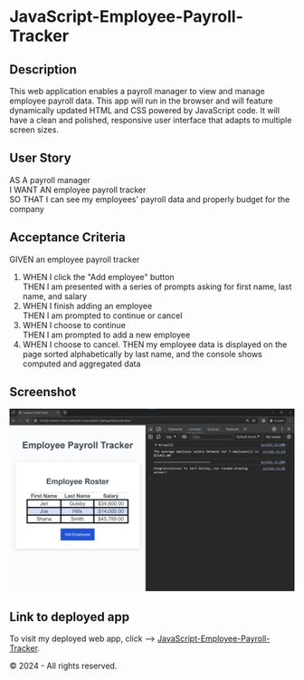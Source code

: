 # JavaScript-Employee-Payroll-Tracker

## Description
This web application enables a payroll manager to view and manage employee payroll data. This app will run in the browser and will feature dynamically updated HTML and CSS powered by JavaScript code. It will have a clean and polished, responsive user interface that adapts to multiple screen sizes.

## User Story
AS A payroll manager  
I WANT AN employee payroll tracker  
SO THAT I can see my employees' payroll data and properly budget for the company  

## Acceptance Criteria
GIVEN an employee payroll tracker  
1. WHEN I click the "Add employee" button  
THEN I am presented with a series of prompts asking for first name, last name, and salary  
2. WHEN I finish adding an employee  
THEN I am prompted to continue or cancel  
3. WHEN I choose to continue  
THEN I am prompted to add a new employee  
4. WHEN I choose to cancel. 
THEN my employee data is displayed on the page sorted alphabetically by last name, and the console shows computed and aggregated data

## Screenshot
![Screenshot of JavaScript-Employee-Payroll-Tracker app](Assets/03-javascript-homework-console-demo.png)

## Link to deployed app
To visit my deployed web app, click --> [JavaScript-Employee-Payroll-Tracker](https://ngojohn2002.github.io/JavaScript-Employee-Payroll-Tracker/Develop/).


  
  
  
&copy; 2024 - All rights reserved.